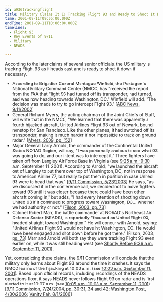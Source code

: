 ```yaml
---
id: a936trackingflight
title: Military Claims It Is Tracking Flight 93 and Ready to Shoot It Down; 9/11 Commission Says Otherwise
time: 2001-09-11T09:36:00.000Z
endTime: 2001-09-11T10:06:00.000Z
timelines:
  - Flight 93
  - Key Events of 9/11
  - Military
  - NEADS

---
```


According to the later claims of several senior officials, the US military is tracking Flight 93 as it heads east and is ready to shoot it down if necessary. 
* According to Brigadier General Montague Winfield, the Pentagon's National Military Command Center (NMCC) has "received the report from the FAA that Flight 93 had turned off its transponder, had turned, and was now heading towards Washington, DC." Winfield will add, "The decision was made to try to go intercept Flight 93." [[ABC News, 9/11/2002][1]]
* General Richard Myers, the acting chairman of the Joint Chiefs of Staff, will write that in the NMCC, "We learned that there was apparently a fourth hijacked aircraft, United Airlines Flight 93 out of Newark, bound nonstop for San Francisco. Like the other planes, it had switched off its transponder, making it much harder if not impossible to track on ground radar." [[Myers, 2009, pp. 152][2]]
* Major General Larry Arnold, the commander of the Continental United States NORAD Region, will say, "I was personally anxious to see what 93 was going to do, and our intent was to intercept it." Three fighters have taken off from Langley Air Force Base in Virginia (see [9:25 a.m.-9:30 a.m. September 11, 2001](/timeline/#a930langleylaunch)). According to Arnold, "we launched the aircraft out of Langley to put them over top of Washington, DC, not in response to American Airline 77, but really to put them in position in case United 93 were to head that way." [[9/11 Commission, 5/23/2003][4]] He says, "as we discussed it in the conference call, we decided not to move fighters toward 93 until it was closer because there could have been other aircraft coming in," but adds, "I had every intention of shooting down United 93 if it continued to progress toward Washington, DC… whether we had authority or not." [[Filson, 2003, pp. 73][5]]
* Colonel Robert Marr, the battle commander at NORAD's Northeast Air Defense Sector (NEADS), is reportedly "focused on United Flight 93, headed straight toward Washington." He will concur with Arnold, saying: "United Airlines Flight 93 would not have hit Washington, DC. He would have been engaged and shot down before he got there." [[Filson, 2003, pp. 73][5]] Marr and Arnold will both say they were tracking Flight 93 even earlier on, while it was still heading west (see [Shortly Before 9:36 a.m. September 11, 2001](/timeline/#a936noradmonitoring)). 

Yet, contradicting these claims, the 9/11 Commission will conclude that the military only learns about Flight 93 around the time it crashes. It says the NMCC learns of the hijacking at 10:03 a.m. (see [10:03 a.m. September 11, 2001](/timeline/#a1003nmcclearns)). Based upon official records, including recordings of the NEADS operations floor, it says NEADS never follows Flight 93 on radar and is first alerted to it at 10:07 a.m. (see [10:05 a.m.-10:08 a.m. September 11, 2001](/timeline/#a1007clevelandupdate)). [[9/11 Commission, 7/24/2004, pp. 30-31, 34 and 42][6]; [Washington Post, 4/30/2006][7]; [Vanity Fair, 8/1/2006][8]]

[1]: https://911research.wtc7.net/cache/pentagon/attack/abcnews091102_jenningsinterviews.html
[2]: https://www.amazon.com/Eyes-Horizon-Serving-National-Security/dp/1416560122
[4]: https://9-11commission.gov/archive/hearing2/9-11Commission_Hearing_2003-05-23.htm
[5]: https://www.amazon.com/Air-War-Over-America-Defense/dp/061512416X
[6]: https://web.archive.org/web/20041020144854/http://www.decloah.com/mirrors/9-11/911_Report.txt
[7]: http://www.washingtonpost.com/wp-dyn/content/article/2006/04/29/AR2006042900129_pf.html
[8]: https://www.vanityfair.com/news/2006/08/norad200608
